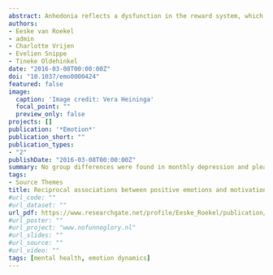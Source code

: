 ```yaml
---
abstract: Anhedonia reflects a dysfunction in the reward system, which can be manifested in an inability to enjoy pleasurable situations (i.e., lack of positive emotions), but also by a lack of motivation to engage in pleasurable activities (i.e., lack of motivation). Little is known about the interrelations between positive emotions and motivation in daily life, and whether these associations are altered in anhedonic individuals. In the present study, we used a network approach to explore the reciprocal, lagged associations between positive emotions and motivation in anhedonic individuals (N = 66) and controls (N = 68). Participants (aged between 18 and 24 years) filled out momentary assessments of affect 3 times per day for 30 consecutive days. Our results showed that (a) anhedonic individuals and controls had similar moment-to-moment transfer of positive emotions; (b) in the anhedonic network feeling cheerful was the node with the highest outstrength, both within this group and compared with the control group; (c) feeling relaxed had the highest outstrength in the control network, and (d) anhedonic individuals had stronger pathways from positive emotions to motivation than controls. Taken together, our findings suggest that low levels of positive emotions lead to decreased motivation in the anhedonic group, which could instigate a negative spiral of low pleasure and low motivation. On a more positive note, we showed that cheerfulness had the highest outstrength in the network of anhedonic participants. Hence, interventions may focus on increasing cheerfulness in anhedonic individuals, as this will likely have the greatest impact on other positive emotions and motivations. 
authors:
- Eeske van Roekel
- admin
- Charlotte Vrijen 
- Evelien Snippe
- Tineke Oldehinkel
date: "2016-03-08T00:00:00Z"
doi: "10.1037/emo0000424"
featured: false
image:
  caption: 'Image credit: Vera Heininga'
  focal_point: ""
  preview_only: false
projects: []
publication: '*Emotion*'
publication_short: ""
publication_types:
- "2"
publishDate: "2016-03-08T00:00:00Z"
summary: No group differences were found in monthly depression and pleasure scores, but the momentary data showed higher positive affect (PA) and pleasure ratings in the month following the intervention in the two intervention groups than in the control group. The tandem skydive did not have any effects above the effects of the lifestyle advice. Our results indicate that providing personalized lifestyle advice to anhedonic young adults can be an effective way to increase PA and pleasure.
tags:
- Source Themes
title: Reciprocal associations between positive emotions and motivation in daily life
#url_code: ""
#url_dataset: ""
url_pdf: https://www.researchgate.net/profile/Eeske_Roekel/publication/324613606_Reciprocal_Associations_Between_Positive_Emotions_and_Motivation_in_Daily_Life_Network_Analyses_in_Anhedonic_Individuals_and_Healthy_Controls/links/5ade2faa0f7e9b2859438ced/Reciprocal-Associations-Between-Positive-Emotions-and-Motivation-in-Daily-Life-Network-Analyses-in-Anhedonic-Individuals-and-Healthy-Controls.pdf
#url_poster: ""
#url_project: "www.nofunnoglory.nl"
#url_slides: ""
#url_source: ""
#url_video: ""
tags: [mental health, emotion dynamics]
---
```

